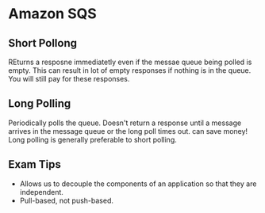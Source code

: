 # Amazon SQS


## Short Pollong
REturns a resposne immediatetly even if the messae queue being polled is empty.
This can result in lot of empty responses if nothing is in the queue.
You will still pay for these responses.
## Long Polling
Periodically polls the queue.
Doesn't return a response until a message arrives in the message queue or the long poll times out.
can save money!
Long polling is generally preferable to short polling.

## Exam Tips
* Allows us to decouple the components of an application so that they are independent.
* Pull-based, not push-based.





